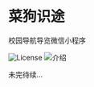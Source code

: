 # 菜狗识途
校园导航导览微信小程序

![License](https://img.shields.io/badge/License-GPL-2.0-green.svg)
![介绍](https://user-images.githubusercontent.com/73621267/139591216-51cda3c7-3c50-4a7e-a046-48c4e78119b7.png)

未完待续...
